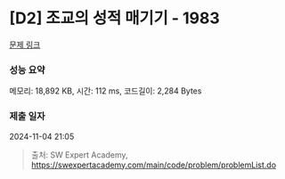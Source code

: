 # [D2] 조교의 성적 매기기 - 1983 

[문제 링크](https://swexpertacademy.com/main/code/problem/problemDetail.do?contestProbId=AV5PwGK6AcIDFAUq) 

### 성능 요약

메모리: 18,892 KB, 시간: 112 ms, 코드길이: 2,284 Bytes

### 제출 일자

2024-11-04 21:05



> 출처: SW Expert Academy, https://swexpertacademy.com/main/code/problem/problemList.do